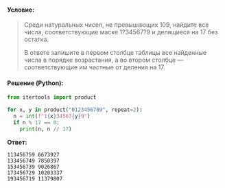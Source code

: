 #### Условие:

> Среди натуральных чисел, не превышающих 109, найдите все числа, соответствующие маске 1?34567?9 и делящиеся на 17 без остатка. 
> 
> В ответе запишите в первом столбце таблицы все найденные числа в порядке возрастания, а во втором столбце — соответствующие им частные от деления на 17.

#### Решение (Python):
```python
from itertools import product

for x, y in product("0123456789", repeat=2):
  n = int(f"1{x}34567{y}9")
  if n % 17 == 0:
    print(n, n // 17)
```

**Ответ:**
```
113456759 6673927
133456749 7850397
153456739 9026867
173456729 10203337
193456719 11379807
```
